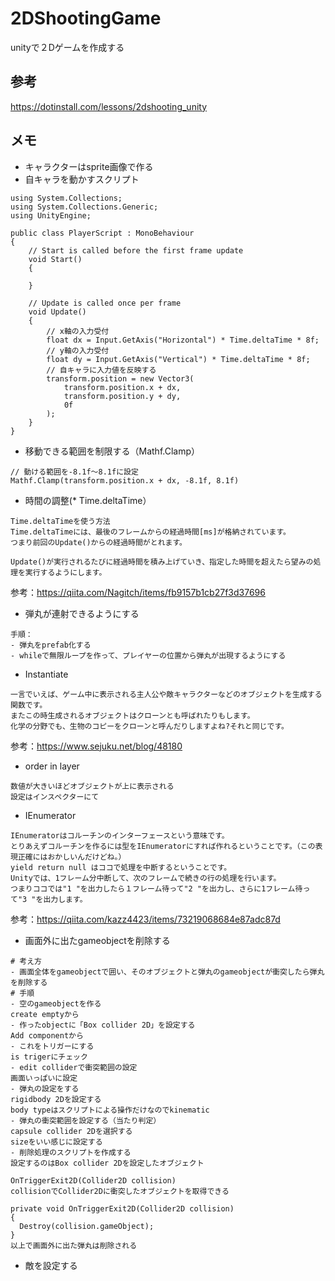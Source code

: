 # 2DShootingGame
unityで２Dゲームを作成する
## 参考
https://dotinstall.com/lessons/2dshooting_unity

## メモ
- キャラクターはsprite画像で作る
- 自キャラを動かすスクリプト
```
using System.Collections;
using System.Collections.Generic;
using UnityEngine;

public class PlayerScript : MonoBehaviour
{
    // Start is called before the first frame update
    void Start()
    {
        
    }

    // Update is called once per frame
    void Update()
    {
        // x軸の入力受付
        float dx = Input.GetAxis("Horizontal") * Time.deltaTime * 8f;
        // y軸の入力受付
        float dy = Input.GetAxis("Vertical") * Time.deltaTime * 8f;
        // 自キャラに入力値を反映する
        transform.position = new Vector3(
            transform.position.x + dx,
            transform.position.y + dy,
            0f
        );
    }
}
```
- 移動できる範囲を制限する（Mathf.Clamp）
```
// 動ける範囲を-8.1f〜8.1fに設定
Mathf.Clamp(transform.position.x + dx, -8.1f, 8.1f)
```
- 時間の調整(* Time.deltaTime）
```
Time.deltaTimeを使う方法
Time.deltaTimeには、最後のフレームからの経過時間[ms]が格納されています。
つまり前回のUpdate()からの経過時間がとれます。

Update()が実行されるたびに経過時間を積み上げていき、指定した時間を超えたら望みの処理を実行するようにします。
```
参考：https://qiita.com/Nagitch/items/fb9157b1cb27f3d37696
- 弾丸が連射できるようにする
```
手順：
- 弾丸をprefab化する
- whileで無限ループを作って、プレイヤーの位置から弾丸が出現するようにする

```
- Instantiate
```
一言でいえば、ゲーム中に表示される主人公や敵キャラクターなどのオブジェクトを生成する関数です。
またこの時生成されるオブジェクトはクローンとも呼ばれたりもします。
化学の分野でも、生物のコピーをクローンと呼んだりしますよね?それと同じです。
```
参考：https://www.sejuku.net/blog/48180
- order in layer
```
数値が大きいほどオブジェクトが上に表示される  
設定はインスペクターにて
```
- IEnumerator
```
IEnumeratorはコルーチンのインターフェースという意味です。
とりあえずコルーチンを作るには型をIEnumeratorにすれば作れるということです。（この表現正確にはおかしいんだけどね。）
yield return null はココで処理を中断するということです。
Unityでは、1フレーム分中断して、次のフレームで続きの行の処理を行います。
つまりココでは"1 "を出力したら１フレーム待って"2 "を出力し、さらに1フレーム待って"3 "を出力します。
```
参考：https://qiita.com/kazz4423/items/73219068684e87adc87d
- 画面外に出たgameobjectを削除する
```
# 考え方
- 画面全体をgameobjectで囲い、そのオブジェクトと弾丸のgameobjectが衝突したら弾丸を削除する
# 手順
- 空のgameobjectを作る
create emptyから
- 作ったobjectに「Box collider 2D」を設定する
Add componentから
- これをトリガーにする
is trigerにチェック
- edit colliderで衝突範囲の設定
画面いっぱいに設定
- 弾丸の設定をする
rigidbody 2Dを設定する
body typeはスクリプトによる操作だけなのでkinematic
- 弾丸の衝突範囲を設定する（当たり判定）
capsule collider 2Dを選択する
sizeをいい感じに設定する
- 削除処理のスクリプトを作成する
設定するのはBox collider 2Dを設定したオブジェクト

OnTriggerExit2D(Collider2D collision)
collisionでCollider2Dに衝突したオブジェクトを取得できる

private void OnTriggerExit2D(Collider2D collision)
{
  Destroy(collision.gameObject);
}
以上で画面外に出た弾丸は削除される
```
- 敵を設定する
```
